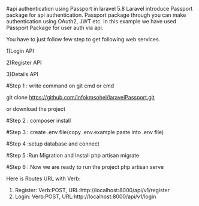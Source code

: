 #api authentication using Passport in laravel 5.8
Laravel introduce Passport package for api authentication. Passport package through you can make authentication using OAuth2, JWT etc.
 In this example we have used Passport Package for user auth via api.

You have to just follow few step to get following web services.

1)Login API

2)Register API

3)Details API

#Step 1 :
write command on git cmd or cmd 

git clone https://github.com/infokmsohel/laravelPassport.git

or download the project

#Step 2 : composer install

#Step 3 : create .env file(copy .env.example paste into .env file)

#Step 4 :setup database and connect

#Step 5 :Run Migration and Install
php artisan migrate

#Step 6 : Now we are ready to run the project
php artisan serve

Here is Routes URL with Verb:

1) Register: Verb:POST, URL:http://localhost:8000/api/v1/register
2) Login: Verb:POST, URL:http://localhost:8000/api/v1/login

 

